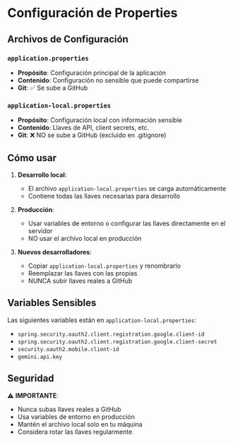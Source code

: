# Configuración de Properties

## Archivos de Configuración

### `application.properties`
- **Propósito**: Configuración principal de la aplicación
- **Contenido**: Configuración no sensible que puede compartirse
- **Git**: ✅ Se sube a GitHub

### `application-local.properties`
- **Propósito**: Configuración local con información sensible
- **Contenido**: Llaves de API, client secrets, etc.
- **Git**: ❌ NO se sube a GitHub (excluido en .gitignore)

## Cómo usar

1. **Desarrollo local**: 
   - El archivo `application-local.properties` se carga automáticamente
   - Contiene todas las llaves necesarias para desarrollo

2. **Producción**:
   - Usar variables de entorno o configurar las llaves directamente en el servidor
   - NO usar el archivo local en producción

3. **Nuevos desarrolladores**:
   - Copiar `application-local.properties` y renombrarlo
   - Reemplazar las llaves con las propias
   - NUNCA subir llaves reales a GitHub

## Variables Sensibles

Las siguientes variables están en `application-local.properties`:

- `spring.security.oauth2.client.registration.google.client-id`
- `spring.security.oauth2.client.registration.google.client-secret`
- `security.oauth2.mobile.client-id`
- `gemini.api.key`

## Seguridad

⚠️ **IMPORTANTE**: 
- Nunca subas llaves reales a GitHub
- Usa variables de entorno en producción
- Mantén el archivo local solo en tu máquina
- Considera rotar las llaves regularmente 